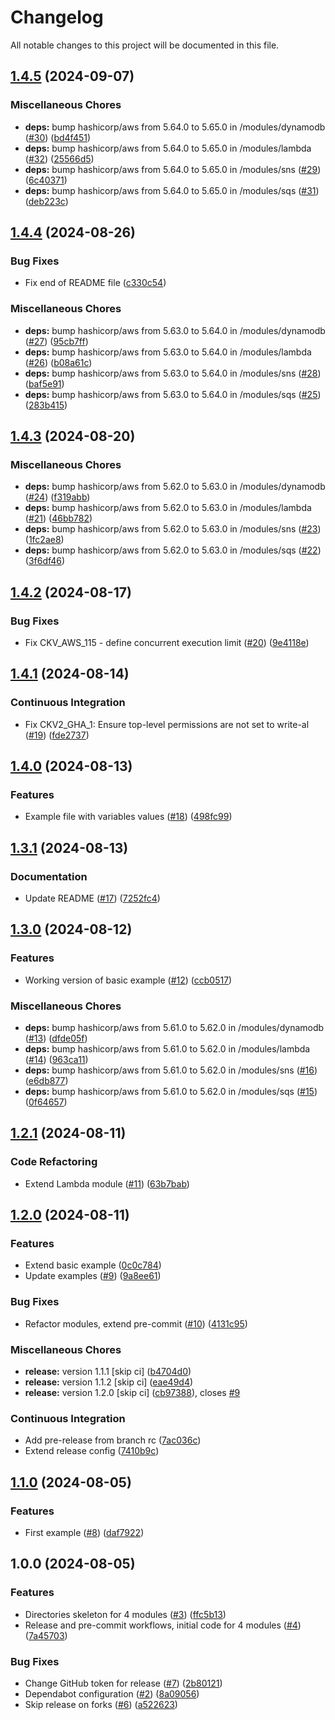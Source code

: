 # Changelog

All notable changes to this project will be documented in this file.

## [1.4.5](https://github.com/sebastianczech/terraform-aws-free-serverless-modules/compare/v1.4.4...v1.4.5) (2024-09-07)

### Miscellaneous Chores

* **deps:** bump hashicorp/aws from 5.64.0 to 5.65.0 in /modules/dynamodb ([#30](https://github.com/sebastianczech/terraform-aws-free-serverless-modules/issues/30)) ([bd4f451](https://github.com/sebastianczech/terraform-aws-free-serverless-modules/commit/bd4f451137b1397eafc6981784e2e0ffb00c8585))
* **deps:** bump hashicorp/aws from 5.64.0 to 5.65.0 in /modules/lambda ([#32](https://github.com/sebastianczech/terraform-aws-free-serverless-modules/issues/32)) ([25566d5](https://github.com/sebastianczech/terraform-aws-free-serverless-modules/commit/25566d567fd9260e4c4c905595e02c2e72a99a34))
* **deps:** bump hashicorp/aws from 5.64.0 to 5.65.0 in /modules/sns ([#29](https://github.com/sebastianczech/terraform-aws-free-serverless-modules/issues/29)) ([6c40371](https://github.com/sebastianczech/terraform-aws-free-serverless-modules/commit/6c40371d12af7c267642e3736cc8f4fd9904a192))
* **deps:** bump hashicorp/aws from 5.64.0 to 5.65.0 in /modules/sqs ([#31](https://github.com/sebastianczech/terraform-aws-free-serverless-modules/issues/31)) ([deb223c](https://github.com/sebastianczech/terraform-aws-free-serverless-modules/commit/deb223c9f2d91a052aa164fb496912da810e0c90))

## [1.4.4](https://github.com/sebastianczech/terraform-aws-free-serverless-modules/compare/v1.4.3...v1.4.4) (2024-08-26)

### Bug Fixes

* Fix end of README file ([c330c54](https://github.com/sebastianczech/terraform-aws-free-serverless-modules/commit/c330c545705ca6975785ebe7dad2da8eed67d02b))

### Miscellaneous Chores

* **deps:** bump hashicorp/aws from 5.63.0 to 5.64.0 in /modules/dynamodb ([#27](https://github.com/sebastianczech/terraform-aws-free-serverless-modules/issues/27)) ([95cb7ff](https://github.com/sebastianczech/terraform-aws-free-serverless-modules/commit/95cb7ff60889545f5cf0d350041ff2a27e9153cf))
* **deps:** bump hashicorp/aws from 5.63.0 to 5.64.0 in /modules/lambda ([#26](https://github.com/sebastianczech/terraform-aws-free-serverless-modules/issues/26)) ([b08a61c](https://github.com/sebastianczech/terraform-aws-free-serverless-modules/commit/b08a61cc6d9730451a19a9431610e7e58aae97e4))
* **deps:** bump hashicorp/aws from 5.63.0 to 5.64.0 in /modules/sns ([#28](https://github.com/sebastianczech/terraform-aws-free-serverless-modules/issues/28)) ([baf5e91](https://github.com/sebastianczech/terraform-aws-free-serverless-modules/commit/baf5e912b5da39ab84deda2d9f96175019d33e6e))
* **deps:** bump hashicorp/aws from 5.63.0 to 5.64.0 in /modules/sqs ([#25](https://github.com/sebastianczech/terraform-aws-free-serverless-modules/issues/25)) ([283b415](https://github.com/sebastianczech/terraform-aws-free-serverless-modules/commit/283b415db176f8feb80d9b07ece4c91457b7ccf9))

## [1.4.3](https://github.com/sebastianczech/terraform-aws-free-serverless-modules/compare/v1.4.2...v1.4.3) (2024-08-20)

### Miscellaneous Chores

* **deps:** bump hashicorp/aws from 5.62.0 to 5.63.0 in /modules/dynamodb ([#24](https://github.com/sebastianczech/terraform-aws-free-serverless-modules/issues/24)) ([f319abb](https://github.com/sebastianczech/terraform-aws-free-serverless-modules/commit/f319abb0abcb77f24d6258abb2f0f2e8fd559554))
* **deps:** bump hashicorp/aws from 5.62.0 to 5.63.0 in /modules/lambda ([#21](https://github.com/sebastianczech/terraform-aws-free-serverless-modules/issues/21)) ([46bb782](https://github.com/sebastianczech/terraform-aws-free-serverless-modules/commit/46bb782417117ff05db79e3c2ceacc3be5d24869))
* **deps:** bump hashicorp/aws from 5.62.0 to 5.63.0 in /modules/sns ([#23](https://github.com/sebastianczech/terraform-aws-free-serverless-modules/issues/23)) ([1fc2ae8](https://github.com/sebastianczech/terraform-aws-free-serverless-modules/commit/1fc2ae8ea517457c7b4a5718b488c27a59cd8429))
* **deps:** bump hashicorp/aws from 5.62.0 to 5.63.0 in /modules/sqs ([#22](https://github.com/sebastianczech/terraform-aws-free-serverless-modules/issues/22)) ([3f6df46](https://github.com/sebastianczech/terraform-aws-free-serverless-modules/commit/3f6df46fe3fb7a9af1f62f1e2eb9b96fe33dcce3))

## [1.4.2](https://github.com/sebastianczech/terraform-aws-free-serverless-modules/compare/v1.4.1...v1.4.2) (2024-08-17)

### Bug Fixes

* Fix CKV_AWS_115 - define concurrent execution limit ([#20](https://github.com/sebastianczech/terraform-aws-free-serverless-modules/issues/20)) ([9e4118e](https://github.com/sebastianczech/terraform-aws-free-serverless-modules/commit/9e4118e95dddbf28e0faae08b39867d00a7a4eb7))

## [1.4.1](https://github.com/sebastianczech/terraform-aws-free-serverless-modules/compare/v1.4.0...v1.4.1) (2024-08-14)

### Continuous Integration

* Fix CKV2_GHA_1: Ensure top-level permissions are not set to write-al ([#19](https://github.com/sebastianczech/terraform-aws-free-serverless-modules/issues/19)) ([fde2737](https://github.com/sebastianczech/terraform-aws-free-serverless-modules/commit/fde2737bb1192b336f5ee25de78cdda2c93c02c8))

## [1.4.0](https://github.com/sebastianczech/terraform-aws-free-serverless-modules/compare/v1.3.1...v1.4.0) (2024-08-13)

### Features

* Example file with variables values ([#18](https://github.com/sebastianczech/terraform-aws-free-serverless-modules/issues/18)) ([498fc99](https://github.com/sebastianczech/terraform-aws-free-serverless-modules/commit/498fc996058bd11e354de8bb429035e42e03ed56))

## [1.3.1](https://github.com/sebastianczech/terraform-aws-free-serverless-modules/compare/v1.3.0...v1.3.1) (2024-08-13)

### Documentation

* Update README ([#17](https://github.com/sebastianczech/terraform-aws-free-serverless-modules/issues/17)) ([7252fc4](https://github.com/sebastianczech/terraform-aws-free-serverless-modules/commit/7252fc474eea459ef37892c99776740917aa84a7))

## [1.3.0](https://github.com/sebastianczech/terraform-aws-free-serverless-modules/compare/v1.2.1...v1.3.0) (2024-08-12)

### Features

* Working version of basic example ([#12](https://github.com/sebastianczech/terraform-aws-free-serverless-modules/issues/12)) ([ccb0517](https://github.com/sebastianczech/terraform-aws-free-serverless-modules/commit/ccb051764462f2de87e5d9e457bbf44348a3fb06))

### Miscellaneous Chores

* **deps:** bump hashicorp/aws from 5.61.0 to 5.62.0 in /modules/dynamodb ([#13](https://github.com/sebastianczech/terraform-aws-free-serverless-modules/issues/13)) ([dfde05f](https://github.com/sebastianczech/terraform-aws-free-serverless-modules/commit/dfde05f344a0dffaa7ce38ff9981e2fe76d8e8b0))
* **deps:** bump hashicorp/aws from 5.61.0 to 5.62.0 in /modules/lambda ([#14](https://github.com/sebastianczech/terraform-aws-free-serverless-modules/issues/14)) ([963ca11](https://github.com/sebastianczech/terraform-aws-free-serverless-modules/commit/963ca11ae6dc211b9b3321414a96897452e40eb7))
* **deps:** bump hashicorp/aws from 5.61.0 to 5.62.0 in /modules/sns ([#16](https://github.com/sebastianczech/terraform-aws-free-serverless-modules/issues/16)) ([e6db877](https://github.com/sebastianczech/terraform-aws-free-serverless-modules/commit/e6db8770391939239515a172433cbb3b5e6befb2))
* **deps:** bump hashicorp/aws from 5.61.0 to 5.62.0 in /modules/sqs ([#15](https://github.com/sebastianczech/terraform-aws-free-serverless-modules/issues/15)) ([0f64657](https://github.com/sebastianczech/terraform-aws-free-serverless-modules/commit/0f6465703c582bde9f084cb637f16a73c6811cef))

## [1.2.1](https://github.com/sebastianczech/terraform-aws-free-serverless-modules/compare/v1.2.0...v1.2.1) (2024-08-11)

### Code Refactoring

* Extend Lambda module ([#11](https://github.com/sebastianczech/terraform-aws-free-serverless-modules/issues/11)) ([63b7bab](https://github.com/sebastianczech/terraform-aws-free-serverless-modules/commit/63b7bab10ef4a0cc1898aa807051e249b6cfdfb9))

## [1.2.0](https://github.com/sebastianczech/terraform-aws-free-serverless-modules/compare/v1.1.0...v1.2.0) (2024-08-11)

### Features

* Extend basic example ([0c0c784](https://github.com/sebastianczech/terraform-aws-free-serverless-modules/commit/0c0c7846bca3d0e03a4c0be40fc122e1b4179d13))
* Update examples ([#9](https://github.com/sebastianczech/terraform-aws-free-serverless-modules/issues/9)) ([9a8ee61](https://github.com/sebastianczech/terraform-aws-free-serverless-modules/commit/9a8ee618d05e07da8c8abe601ef9bc784265e122))

### Bug Fixes

* Refactor modules, extend pre-commit ([#10](https://github.com/sebastianczech/terraform-aws-free-serverless-modules/issues/10)) ([4131c95](https://github.com/sebastianczech/terraform-aws-free-serverless-modules/commit/4131c95c9e88a8363f409aaadb04598e0ebb9a71))

### Miscellaneous Chores

* **release:** version 1.1.1 [skip ci] ([b4704d0](https://github.com/sebastianczech/terraform-aws-free-serverless-modules/commit/b4704d06d2803145ee4314a89b8a5858b48ea1f9))
* **release:** version 1.1.2 [skip ci] ([eae49d4](https://github.com/sebastianczech/terraform-aws-free-serverless-modules/commit/eae49d496d8b11ffd8278f26cfaa7c3b78bc49ed))
* **release:** version 1.2.0 [skip ci] ([cb97388](https://github.com/sebastianczech/terraform-aws-free-serverless-modules/commit/cb9738826e3fa2f91ab4d35c0411a882b7659cf5)), closes [#9](https://github.com/sebastianczech/terraform-aws-free-serverless-modules/issues/9)

### Continuous Integration

* Add pre-release from branch rc ([7ac036c](https://github.com/sebastianczech/terraform-aws-free-serverless-modules/commit/7ac036cae742ced6e7a357a304c9a36013244933))
* Extend release config ([7410b9c](https://github.com/sebastianczech/terraform-aws-free-serverless-modules/commit/7410b9c6998130e8eafa5eb25c1da2e362166b6e))

## [1.1.0](https://github.com/sebastianczech/terraform-aws-free-serverless-modules/compare/v1.0.0...v1.1.0) (2024-08-05)

### Features

* First example ([#8](https://github.com/sebastianczech/terraform-aws-free-serverless-modules/issues/8)) ([daf7922](https://github.com/sebastianczech/terraform-aws-free-serverless-modules/commit/daf7922d0cd2fdc162d1fb566f667e04205b6192))

## 1.0.0 (2024-08-05)

### Features

* Directories skeleton for 4 modules ([#3](https://github.com/sebastianczech/terraform-aws-free-serverless-modules/issues/3)) ([ffc5b13](https://github.com/sebastianczech/terraform-aws-free-serverless-modules/commit/ffc5b136e89ffc6ec5060588f793d3b892b861e5))
* Release and pre-commit workflows, initial code for 4 modules ([#4](https://github.com/sebastianczech/terraform-aws-free-serverless-modules/issues/4)) ([7a45703](https://github.com/sebastianczech/terraform-aws-free-serverless-modules/commit/7a457034d9589e74245295c348438e5d7f3a87a2))

### Bug Fixes

* Change GitHub token for release ([#7](https://github.com/sebastianczech/terraform-aws-free-serverless-modules/issues/7)) ([2b80121](https://github.com/sebastianczech/terraform-aws-free-serverless-modules/commit/2b80121700db984f008cebc89dd52fb3b17ba6f3))
* Dependabot configuration ([#2](https://github.com/sebastianczech/terraform-aws-free-serverless-modules/issues/2)) ([8a09056](https://github.com/sebastianczech/terraform-aws-free-serverless-modules/commit/8a0905623232c5a873e8b6d47e6c6ef400adefb5))
* Skip release on forks ([#6](https://github.com/sebastianczech/terraform-aws-free-serverless-modules/issues/6)) ([a522623](https://github.com/sebastianczech/terraform-aws-free-serverless-modules/commit/a52262372cf55fb2af932c8688ea696a434d2fb6))
